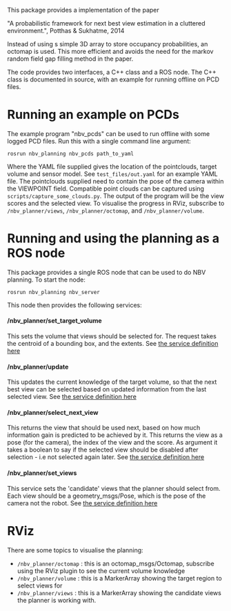 This package provides a implementation of the paper 

"A probabilistic framework for next best view estimation in a cluttered environment.", Potthas & Sukhatme, 2014

Instead of using s simple 3D array to store occupancy probabilities, an octomap is used. This more efficient and avoids the need for the 
markov random field gap filling method in the paper.

The code provides two interfaces, a C++ class and a ROS node. The C++ class is documented in source, with an example for running offline on PCD files.

# Running an example on PCDs
The example program "nbv_pcds" can be used to run offline with some logged PCD files.  Run this with a single command line argument:

```
rosrun nbv_planning nbv_pcds path_to_yaml
```

Where the YAML file supplied gives the location of the pointclouds, target volume and sensor model. See `test_files/out.yaml`
for an example YAML file.
The pointclouds supplied need to contain the pose of the camera within the VIEWPOINT field. Compatible point clouds can be
captured using `scripts/capture_some_clouds.py`.
The output of the program will be the view scores and the selected view. To visualise the progress in RViz, subscribe
to `/nbv_planner/views`, `/nbv_planner/octomap`, and `/nbv_planner/volume`.

# Running and using the planning as a ROS node
This package provides a single ROS node that can be used to do NBV planning. To start the node:

```
rosrun nbv_planning nbv_server
```

This node then provides the following services:

#### /nbv_planner/set_target_volume
This sets the volume that views should be selected for. The request takes the centroid of a bounding box, and 
the extents. See [the service definition here](https://github.com/cburbridge/scitos_3d_mapping/blob/hydro-devel/nbv_planning/srv/SetTarget.srv)
#### /nbv_planner/update
This updates the current knowledge of the target volume, so that the next best view can be selected based 
on updated information from the last selected view. See [the service definition here](https://github.com/cburbridge/scitos_3d_mapping/blob/hydro-devel/nbv_planning/srv/Update.srv)
#### /nbv_planner/select_next_view
This returns the view that should be used next, based on how much information gain is predicted to be achieved 
by it. This returns the view as a pose (for the camera), the index of the view and the score. As argument it takes a 
boolean to say if the selected view should be disabled after selection - i.e not selected again later. 
See [the service definition here](https://github.com/cburbridge/scitos_3d_mapping/blob/hydro-devel/nbv_planning/srv/SelectNextView.srv) 
#### /nbv_planner/set_views
This service sets the 'candidate' views that the planner should select from. Each view should be a geometry_msgs/Pose, which is the pose of the camera not the robot.
See [the service definition here](https://github.com/cburbridge/scitos_3d_mapping/blob/hydro-devel/nbv_planning/srv/SetViews.srv)


# RViz
There are some topics to visualise the planning:
- `/nbv_planner/octomap` : this is an octomap_msgs/Octomap, subscribe using the RViz plugin to see the current volume knowledge
- `/nbv_planner/volume` : this is a MarkerArray showing the target region to select views for
- `/nbv_planner/views` : this is a MarkerArray showing the candidate views the planner is working with. 
